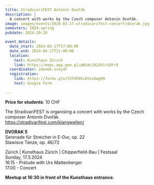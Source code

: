 ```yaml
---
title: StradivariFEST Antonín Dvořák
description: |
  A concert with works by the Czech composer Antonín Dvořák.
image: images/events/2024-03-17-stradivarifest-concert/dvorak.jpg
semesters: 2024-spring
pubdate: 2024-20-20

event_details:
  date_start: 2024-03-17T17:00:00
  date_end: 2024-03-17T21:00:00
  location:
    text: Kunsthaus Zürich
    link: https://maps.app.goo.gl/pKG4cJd23h1rSQYr8
  coordinator: zdenek.snajdr
  registration:
    link: https://forms.gle/53T459kiKVssUwgH9
    text: Google Form
  
---
```

**Price for students**: 10 CHF

The StradivariFEST is organising a concert with works by the Czech composer Antonín Dvořák.<br>
https://stradivarifest.com/klangwellen/

**DVORAK 5**<br>
Serenade für Streicher in E-Dur, op. 22<br>
Slawisce Tänze, op. 46/72

Zürich | Kunsthaus Zürich | Chipperfield-Bau | Festsaal<br>
Sunday, 17.3.2024<br>
16.15 - Prélude with Urs Mattenberger<br>
17.00 - Concert

**Meetup at 16:30 in front of the Kunsthaus entrance.**
